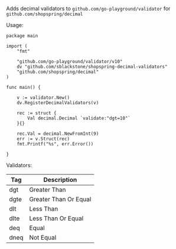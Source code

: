 Adds decimal validators to `github.com/go-playground/validator` for `github.com/shopspring/decimal`

Usage: 

```golang
package main

import (
	"fmt"

	"github.com/go-playground/validator/v10"
	dv "github.com/sblackstone/shopspring-decimal-validators"
	"github.com/shopspring/decimal"
)

func main() {

	v := validator.New()
	dv.RegisterDecimalValidators(v)

	rec := struct {
		Val decimal.Decimal `validate:"dgt=10"`
	}{}

	rec.Val = decimal.NewFromInt(9)
	err := v.Struct(rec)
	fmt.Printf("%s", err.Error())

}

```

Validators:

| Tag   | Description           |
| ----- | --------------------- |
| dgt   | Greater Than          |
| dgte  | Greater Than Or Equal |
| dlt   | Less Than             |
| dlte  | Less Than Or Equal    |
| deq   | Equal                 |
| dneq  | Not Equal             | 
